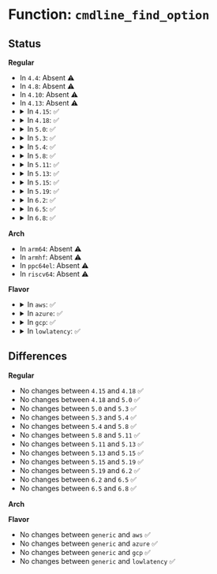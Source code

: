 # Function: <code>cmdline_find_option</code>

## Status
<b>Regular</b>
<ul>
<li>
In <code>4.4</code>: Absent ⚠️
</li>
<li>
In <code>4.8</code>: Absent ⚠️
</li>
<li>
In <code>4.10</code>: Absent ⚠️
</li>
<li>
In <code>4.13</code>: Absent ⚠️
</li>
<li>
<details>
<summary>In <code>4.15</code>: ✅</summary>

```c
int cmdline_find_option(const char *cmdline, const char *option, char *buffer, int bufsize);
```

**Collision:** Unique Global

**Inline:** No

**Transformation:** False

**Instances:**

```
In arch/x86/lib/cmdline.c (ffffffff819821b0)
Location: arch/x86/lib/cmdline.c:210
Inline: False
Direct callers:
  - arch/x86/kernel/fpu/init.c:fpu__init_system
  - arch/x86/kernel/cpu/bugs.c:check_bugs
  - arch/x86/mm/pti.c:pti_check_boottime_disable
  - arch/x86/mm/mem_encrypt.c:sme_enable
```
**Symbols:**

```
ffffffff819821b0-ffffffff8198239e: cmdline_find_option (STB_GLOBAL)
```
</details>
</li>
<li>
<details>
<summary>In <code>4.18</code>: ✅</summary>

```c
int cmdline_find_option(const char *cmdline, const char *option, char *buffer, int bufsize);
```

**Collision:** Unique Global

**Inline:** No

**Transformation:** False

**Instances:**

```
In arch/x86/lib/cmdline.c (ffffffff819de6e0)
Location: arch/x86/lib/cmdline.c:210
Inline: False
Direct callers:
  - arch/x86/kernel/fpu/init.c:fpu__init_system
  - arch/x86/kernel/cpu/bugs.c:check_bugs
  - arch/x86/kernel/cpu/bugs.c:check_bugs
  - arch/x86/mm/pti.c:pti_check_boottime_disable
  - arch/x86/mm/mem_encrypt_identity.c:sme_enable
```
**Symbols:**

```
ffffffff819de6e0-ffffffff819de8af: cmdline_find_option (STB_GLOBAL)
```
</details>
</li>
<li>
<details>
<summary>In <code>5.0</code>: ✅</summary>

```c
int cmdline_find_option(const char *cmdline, const char *option, char *buffer, int bufsize);
```

**Collision:** Unique Global

**Inline:** No

**Transformation:** False

**Instances:**

```
In arch/x86/lib/cmdline.c (ffffffff81a19610)
Location: arch/x86/lib/cmdline.c:210
Inline: False
Direct callers:
  - arch/x86/kernel/fpu/init.c:fpu__init_system
  - arch/x86/kernel/cpu/bugs.c:check_bugs
  - arch/x86/kernel/cpu/bugs.c:check_bugs
  - arch/x86/kernel/cpu/bugs.c:check_bugs
  - arch/x86/mm/pti.c:pti_check_boottime_disable
  - arch/x86/mm/mem_encrypt_identity.c:sme_enable
```
**Symbols:**

```
ffffffff81a19610-ffffffff81a197df: cmdline_find_option (STB_GLOBAL)
```
</details>
</li>
<li>
<details>
<summary>In <code>5.3</code>: ✅</summary>

```c
int cmdline_find_option(const char *cmdline, const char *option, char *buffer, int bufsize);
```

**Collision:** Unique Global

**Inline:** No

**Transformation:** False

**Instances:**

```
In arch/x86/lib/cmdline.c (ffffffff81a89320)
Location: arch/x86/lib/cmdline.c:209
Inline: False
Direct callers:
  - arch/x86/kernel/fpu/init.c:fpu__init_system
  - arch/x86/kernel/cpu/bugs.c:__ssb_select_mitigation
  - arch/x86/kernel/cpu/bugs.c:check_bugs
  - arch/x86/kernel/cpu/bugs.c:check_bugs
  - arch/x86/mm/pti.c:pti_check_boottime_disable
  - arch/x86/mm/mem_encrypt_identity.c:sme_enable
```
**Symbols:**

```
ffffffff81a89320-ffffffff81a894f0: cmdline_find_option (STB_GLOBAL)
```
</details>
</li>
<li>
<details>
<summary>In <code>5.4</code>: ✅</summary>

```c
int cmdline_find_option(const char *cmdline, const char *option, char *buffer, int bufsize);
```

**Collision:** Unique Global

**Inline:** No

**Transformation:** False

**Instances:**

```
In arch/x86/lib/cmdline.c (ffffffff81ac05c0)
Location: arch/x86/lib/cmdline.c:209
Inline: False
Direct callers:
  - arch/x86/kernel/fpu/init.c:fpu__init_system
  - arch/x86/kernel/cpu/bugs.c:__ssb_select_mitigation
  - arch/x86/kernel/cpu/bugs.c:check_bugs
  - arch/x86/kernel/cpu/bugs.c:check_bugs
  - arch/x86/kernel/cpu/tsx.c:tsx_init
  - arch/x86/mm/pti.c:pti_check_boottime_disable
  - arch/x86/mm/mem_encrypt_identity.c:sme_enable
```
**Symbols:**

```
ffffffff81ac05c0-ffffffff81ac0790: cmdline_find_option (STB_GLOBAL)
```
</details>
</li>
<li>
<details>
<summary>In <code>5.8</code>: ✅</summary>

```c
int cmdline_find_option(const char *cmdline, const char *option, char *buffer, int bufsize);
```

**Collision:** Unique Global

**Inline:** No

**Transformation:** False

**Instances:**

```
In arch/x86/lib/cmdline.c (ffffffff815fc8b0)
Location: arch/x86/lib/cmdline.c:209
Inline: False
Direct callers:
  - arch/x86/kernel/fpu/init.c:fpu__init_parse_early_param
  - arch/x86/kernel/cpu/bugs.c:ssb_parse_cmdline
  - arch/x86/kernel/cpu/bugs.c:spectre_v2_parse_cmdline
  - arch/x86/kernel/cpu/bugs.c:spectre_v2_user_select_mitigation
  - arch/x86/kernel/cpu/intel.c:split_lock_setup
  - arch/x86/kernel/cpu/tsx.c:tsx_init
  - arch/x86/kernel/crash.c:crash_reserve_low_1M
  - arch/x86/mm/pti.c:pti_check_boottime_disable
  - arch/x86/mm/mem_encrypt_identity.c:sme_enable
```
**Symbols:**

```
ffffffff815fc8b0-ffffffff815fca80: cmdline_find_option (STB_GLOBAL)
```
</details>
</li>
<li>
<details>
<summary>In <code>5.11</code>: ✅</summary>

```c
int cmdline_find_option(const char *cmdline, const char *option, char *buffer, int bufsize);
```

**Collision:** Unique Global

**Inline:** No

**Transformation:** False

**Instances:**

```
In arch/x86/lib/cmdline.c (ffffffff816214d0)
Location: arch/x86/lib/cmdline.c:209
Inline: False
Direct callers:
  - arch/x86/kernel/cpu/common.c:cpu_parse_early_param
  - arch/x86/kernel/cpu/bugs.c:ssb_parse_cmdline
  - arch/x86/kernel/cpu/bugs.c:spectre_v2_parse_cmdline
  - arch/x86/kernel/cpu/bugs.c:spectre_v2_user_select_mitigation
  - arch/x86/kernel/cpu/intel.c:split_lock_setup
  - arch/x86/kernel/cpu/tsx.c:tsx_init
  - arch/x86/kernel/crash.c:crash_reserve_low_1M
  - arch/x86/mm/pti.c:pti_check_boottime_disable
  - arch/x86/mm/mem_encrypt_identity.c:sme_enable
```
**Symbols:**

```
ffffffff816214d0-ffffffff816216a1: cmdline_find_option (STB_GLOBAL)
```
</details>
</li>
<li>
<details>
<summary>In <code>5.13</code>: ✅</summary>

```c
int cmdline_find_option(const char *cmdline, const char *option, char *buffer, int bufsize);
```

**Collision:** Unique Global

**Inline:** No

**Transformation:** False

**Instances:**

```
In arch/x86/lib/cmdline.c (ffffffff81604de0)
Location: arch/x86/lib/cmdline.c:209
Inline: False
Direct callers:
  - arch/x86/kernel/cpu/common.c:cpu_parse_early_param
  - arch/x86/kernel/cpu/bugs.c:__ssb_select_mitigation
  - arch/x86/kernel/cpu/bugs.c:spectre_v2_user_select_mitigation
  - arch/x86/kernel/cpu/bugs.c:spectre_v2_select_mitigation
  - arch/x86/kernel/cpu/intel.c:sld_setup
  - arch/x86/kernel/cpu/tsx.c:tsx_init
  - arch/x86/kernel/crash.c:crash_reserve_low_1M
  - arch/x86/mm/pti.c:pti_check_boottime_disable
  - arch/x86/mm/mem_encrypt_identity.c:sme_enable
```
**Symbols:**

```
ffffffff81604de0-ffffffff81604fa7: cmdline_find_option (STB_GLOBAL)
```
</details>
</li>
<li>
<details>
<summary>In <code>5.15</code>: ✅</summary>

```c
int cmdline_find_option(const char *cmdline, const char *option, char *buffer, int bufsize);
```

**Collision:** Unique Global

**Inline:** No

**Transformation:** False

**Instances:**

```
In arch/x86/lib/cmdline.c (ffffffff816736d0)
Location: arch/x86/lib/cmdline.c:209
Inline: False
Direct callers:
  - arch/x86/kernel/cpu/common.c:cpu_parse_early_param
  - arch/x86/kernel/cpu/bugs.c:__ssb_select_mitigation
  - arch/x86/kernel/cpu/bugs.c:spectre_v2_parse_cmdline
  - arch/x86/kernel/cpu/bugs.c:spectre_v2_user_select_mitigation
  - arch/x86/kernel/cpu/intel.c:sld_state_setup
  - arch/x86/kernel/cpu/tsx.c:tsx_init
  - arch/x86/mm/pti.c:pti_check_boottime_disable
  - arch/x86/mm/mem_encrypt_identity.c:sme_enable
```
**Symbols:**

```
ffffffff816736d0-ffffffff81673897: cmdline_find_option (STB_GLOBAL)
```
</details>
</li>
<li>
<details>
<summary>In <code>5.19</code>: ✅</summary>

```c
int cmdline_find_option(const char *cmdline, const char *option, char *buffer, int bufsize);
```

**Collision:** Unique Global

**Inline:** No

**Transformation:** False

**Instances:**

```
In arch/x86/lib/cmdline.c (ffffffff8178dd20)
Location: arch/x86/lib/cmdline.c:209
Inline: False
Direct callers:
  - arch/x86/kernel/cpu/common.c:cpu_parse_early_param
  - arch/x86/kernel/cpu/bugs.c:__ssb_select_mitigation
  - arch/x86/kernel/cpu/bugs.c:spectre_v2_parse_cmdline
  - arch/x86/kernel/cpu/bugs.c:spectre_v2_user_select_mitigation
  - arch/x86/kernel/cpu/intel.c:sld_state_setup
  - arch/x86/kernel/cpu/tsx.c:tsx_init
  - arch/x86/mm/pti.c:pti_check_boottime_disable
  - arch/x86/mm/mem_encrypt_identity.c:sme_enable
```
**Symbols:**

```
ffffffff8178dd20-ffffffff8178de26: cmdline_find_option (STB_GLOBAL)
```
</details>
</li>
<li>
<details>
<summary>In <code>6.2</code>: ✅</summary>

```c
int cmdline_find_option(const char *cmdline, const char *option, char *buffer, int bufsize);
```

**Collision:** Unique Global

**Inline:** No

**Transformation:** False

**Instances:**

```
In arch/x86/lib/cmdline.c (ffffffff8204b500)
Location: arch/x86/lib/cmdline.c:209
Inline: False
Direct callers:
  - arch/x86/kernel/cpu/common.c:cpu_parse_early_param
  - arch/x86/kernel/cpu/bugs.c:__ssb_select_mitigation
  - arch/x86/kernel/cpu/bugs.c:spectre_v2_parse_cmdline
  - arch/x86/kernel/cpu/bugs.c:spectre_v2_user_select_mitigation
  - arch/x86/kernel/cpu/intel.c:sld_state_setup
  - arch/x86/kernel/cpu/tsx.c:tsx_init
  - arch/x86/mm/pti.c:pti_check_boottime_disable
  - arch/x86/mm/mem_encrypt_identity.c:sme_enable
```
**Symbols:**

```
ffffffff8204b500-ffffffff8204b606: cmdline_find_option (STB_GLOBAL)
```
</details>
</li>
<li>
<details>
<summary>In <code>6.5</code>: ✅</summary>

```c
int cmdline_find_option(const char *cmdline, const char *option, char *buffer, int bufsize);
```

**Collision:** Unique Global

**Inline:** No

**Transformation:** False

**Instances:**

```
In arch/x86/lib/cmdline.c (ffffffff820c9db0)
Location: arch/x86/lib/cmdline.c:211
Inline: False
Direct callers:
  - arch/x86/kernel/cpu/common.c:cpu_parse_early_param
  - arch/x86/kernel/cpu/bugs.c:__ssb_select_mitigation
  - arch/x86/kernel/cpu/bugs.c:spectre_v2_parse_cmdline
  - arch/x86/kernel/cpu/bugs.c:spectre_v2_user_select_mitigation
  - arch/x86/kernel/cpu/intel.c:sld_state_setup
  - arch/x86/kernel/cpu/tsx.c:tsx_init
  - arch/x86/mm/pti.c:pti_check_boottime_disable
  - arch/x86/mm/mem_encrypt_identity.c:sme_enable
```
**Symbols:**

```
ffffffff820c9db0-ffffffff820c9ed6: cmdline_find_option (STB_GLOBAL)
```
</details>
</li>
<li>
<details>
<summary>In <code>6.8</code>: ✅</summary>

```c
int cmdline_find_option(const char *cmdline, const char *option, char *buffer, int bufsize);
```

**Collision:** Unique Global

**Inline:** No

**Transformation:** False

**Instances:**

```
In arch/x86/lib/cmdline.c (ffffffff821a4730)
Location: arch/x86/lib/cmdline.c:211
Inline: False
Direct callers:
  - arch/x86/kernel/cpu/common.c:cpu_parse_early_param
  - arch/x86/kernel/cpu/bugs.c:__ssb_select_mitigation
  - arch/x86/kernel/cpu/bugs.c:spectre_v2_parse_cmdline
  - arch/x86/kernel/cpu/bugs.c:spectre_v2_user_select_mitigation
  - arch/x86/kernel/cpu/intel.c:sld_state_setup
  - arch/x86/kernel/cpu/tsx.c:tsx_init
  - arch/x86/mm/mem_encrypt_identity.c:sme_enable
```
**Symbols:**

```
ffffffff821a4730-ffffffff821a4856: cmdline_find_option (STB_GLOBAL)
```
</details>
</li>
</ul>
<b>Arch</b>
<ul>
<li>
In <code>arm64</code>: Absent ⚠️
</li>
<li>
In <code>armhf</code>: Absent ⚠️
</li>
<li>
In <code>ppc64el</code>: Absent ⚠️
</li>
<li>
In <code>riscv64</code>: Absent ⚠️
</li>
</ul>
<b>Flavor</b>
<ul>
<li>
<details>
<summary>In <code>aws</code>: ✅</summary>

```c
int cmdline_find_option(const char *cmdline, const char *option, char *buffer, int bufsize);
```

**Collision:** Unique Global

**Inline:** No

**Transformation:** False

**Instances:**

```
In arch/x86/lib/cmdline.c (ffffffff81a5f410)
Location: arch/x86/lib/cmdline.c:209
Inline: False
Direct callers:
  - arch/x86/kernel/fpu/init.c:fpu__init_system
  - arch/x86/kernel/cpu/bugs.c:__ssb_select_mitigation
  - arch/x86/kernel/cpu/bugs.c:check_bugs
  - arch/x86/kernel/cpu/bugs.c:check_bugs
  - arch/x86/kernel/cpu/tsx.c:tsx_init
  - arch/x86/mm/pti.c:pti_check_boottime_disable
  - arch/x86/mm/mem_encrypt_identity.c:sme_enable
```
**Symbols:**

```
ffffffff81a5f410-ffffffff81a5f5e0: cmdline_find_option (STB_GLOBAL)
```
</details>
</li>
<li>
<details>
<summary>In <code>azure</code>: ✅</summary>

```c
int cmdline_find_option(const char *cmdline, const char *option, char *buffer, int bufsize);
```

**Collision:** Unique Global

**Inline:** No

**Transformation:** False

**Instances:**

```
In arch/x86/lib/cmdline.c (ffffffff81a1c4e0)
Location: arch/x86/lib/cmdline.c:209
Inline: False
Direct callers:
  - arch/x86/kernel/fpu/init.c:fpu__init_system
  - arch/x86/kernel/cpu/bugs.c:__ssb_select_mitigation
  - arch/x86/kernel/cpu/bugs.c:check_bugs
  - arch/x86/kernel/cpu/bugs.c:check_bugs
  - arch/x86/kernel/cpu/tsx.c:tsx_init
  - arch/x86/mm/pti.c:pti_check_boottime_disable
  - arch/x86/mm/mem_encrypt_identity.c:sme_enable
```
**Symbols:**

```
ffffffff81a1c4e0-ffffffff81a1c6b0: cmdline_find_option (STB_GLOBAL)
```
</details>
</li>
<li>
<details>
<summary>In <code>gcp</code>: ✅</summary>

```c
int cmdline_find_option(const char *cmdline, const char *option, char *buffer, int bufsize);
```

**Collision:** Unique Global

**Inline:** No

**Transformation:** False

**Instances:**

```
In arch/x86/lib/cmdline.c (ffffffff81acb800)
Location: arch/x86/lib/cmdline.c:209
Inline: False
Direct callers:
  - arch/x86/kernel/fpu/init.c:fpu__init_system
  - arch/x86/kernel/cpu/bugs.c:__ssb_select_mitigation
  - arch/x86/kernel/cpu/bugs.c:check_bugs
  - arch/x86/kernel/cpu/bugs.c:check_bugs
  - arch/x86/kernel/cpu/tsx.c:tsx_init
  - arch/x86/mm/pti.c:pti_check_boottime_disable
  - arch/x86/mm/mem_encrypt_identity.c:sme_enable
```
**Symbols:**

```
ffffffff81acb800-ffffffff81acb9d0: cmdline_find_option (STB_GLOBAL)
```
</details>
</li>
<li>
<details>
<summary>In <code>lowlatency</code>: ✅</summary>

```c
int cmdline_find_option(const char *cmdline, const char *option, char *buffer, int bufsize);
```

**Collision:** Unique Global

**Inline:** No

**Transformation:** False

**Instances:**

```
In arch/x86/lib/cmdline.c (ffffffff81ad7d50)
Location: arch/x86/lib/cmdline.c:209
Inline: False
Direct callers:
  - arch/x86/kernel/fpu/init.c:fpu__init_system
  - arch/x86/kernel/cpu/bugs.c:__ssb_select_mitigation
  - arch/x86/kernel/cpu/bugs.c:check_bugs
  - arch/x86/kernel/cpu/bugs.c:check_bugs
  - arch/x86/kernel/cpu/tsx.c:tsx_init
  - arch/x86/mm/pti.c:pti_check_boottime_disable
  - arch/x86/mm/mem_encrypt_identity.c:sme_enable
```
**Symbols:**

```
ffffffff81ad7d50-ffffffff81ad7f20: cmdline_find_option (STB_GLOBAL)
```
</details>
</li>
</ul>

## Differences
<b>Regular</b>
<ul>
<li>
No changes between <code>4.15</code> and <code>4.18</code> ✅
</li>
<li>
No changes between <code>4.18</code> and <code>5.0</code> ✅
</li>
<li>
No changes between <code>5.0</code> and <code>5.3</code> ✅
</li>
<li>
No changes between <code>5.3</code> and <code>5.4</code> ✅
</li>
<li>
No changes between <code>5.4</code> and <code>5.8</code> ✅
</li>
<li>
No changes between <code>5.8</code> and <code>5.11</code> ✅
</li>
<li>
No changes between <code>5.11</code> and <code>5.13</code> ✅
</li>
<li>
No changes between <code>5.13</code> and <code>5.15</code> ✅
</li>
<li>
No changes between <code>5.15</code> and <code>5.19</code> ✅
</li>
<li>
No changes between <code>5.19</code> and <code>6.2</code> ✅
</li>
<li>
No changes between <code>6.2</code> and <code>6.5</code> ✅
</li>
<li>
No changes between <code>6.5</code> and <code>6.8</code> ✅
</li>
</ul>
<b>Arch</b>
<ul>
</ul>
<b>Flavor</b>
<ul>
<li>
No changes between <code>generic</code> and <code>aws</code> ✅
</li>
<li>
No changes between <code>generic</code> and <code>azure</code> ✅
</li>
<li>
No changes between <code>generic</code> and <code>gcp</code> ✅
</li>
<li>
No changes between <code>generic</code> and <code>lowlatency</code> ✅
</li>
</ul>
